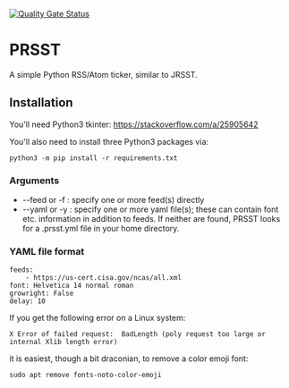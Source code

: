 [![Quality Gate Status](https://sonarcloud.io/api/project_badges/measure?project=drsjb80_PRSST&metric=alert_status)](https://sonarcloud.io/dashboard?id=drsjb80_PRSST)

# PRSST
A simple Python RSS/Atom ticker, similar to JRSST.

## Installation
You'll need Python3 tkinter: https://stackoverflow.com/a/25905642

You'll also need to install three Python3 packages via:

    python3 -m pip install -r requirements.txt

### Arguments
- --feed or -f : specify one or more feed(s) directly
- --yaml or -y : specify one or more yaml file(s); these can contain font etc. information in addition to feeds.
If neither are found, PRSST looks for a .prsst.yml file in your home directory.

### YAML file format
```
feeds:
    - https://us-cert.cisa.gov/ncas/all.xml
font: Helvetica 14 normal roman
growright: False
delay: 10
```

If you get the following error on a Linux system:

    X Error of failed request:  BadLength (poly request too large or internal Xlib length error)

it is easiest, though a bit draconian, to remove a color emoji font:

    sudo apt remove fonts-noto-color-emoji
